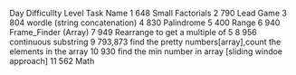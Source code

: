 Day  Difficullty Level           Task Name
1       648                      Small Factorials
2       790                      Lead Game
3       804                      wordle (string concatenation)
4       830                      Palindrome
5       400                      Range
6       940                      Frame_Finder (Array)
7       949                      Rearrange to get a multiple of 5
8       956                      continuous substring
9       793,873                  find the pretty numbers[array],count the elements in the array
10      930                      find the min number in array [sliding windoe approach]
11      562                      Math
